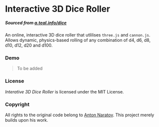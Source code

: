 # Interactive 3D Dice Roller
##### Sourced from [a.teal.info/dice](https://a.teal.info/dice)

An online, interactive 3D dice roller that utlilises `three.js` and `cannon.js`. Allows dynamic, physics-based rolling of any combination of d4, d6, d8, d10, d12, d20 and d100.

### Demo

> To be added

### License

*Interative 3D Dice Roller* is licensed under the MIT License.

### Copyright

All rights to the original code belong to [Anton Naratov](http://www.teall.info/). This project merely builds upon his work.
